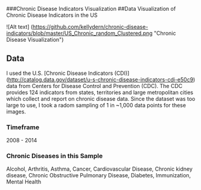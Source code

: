 ###Chronic Disease Indicators Visualization
##Data Visualization of Chronic Disease Indicators in the US

![Alt text] (https://github.com/kellydern/chronic-disease-indicators/blob/master/US_Chronic_random_Clustered.png "Chronic Disease Visualization")

## Data

I used the U.S. [Chronic Disease Indicators (CDI)] (http://catalog.data.gov/dataset/u-s-chronic-disease-indicators-cdi-e50c9) data from Centers for Disease Control and Prevention (CDC). The CDC provides 124 indicators from states, territories and large metropolitan cities which collect and report on chronic disease data. Since the dataset was too large to use, I took a radom sampling of 1 in ~1,000 data points for these images.
### Timeframe
2008 - 2014

### Chronic Diseases in this Sample
Alcohol, Arthritis, Asthma, Cancer, Cardiovascular Disease, Chronic kidney disease, Chronic Obstructive Pulmonary Disease, Diabetes, Immunization, Mental Health

###
